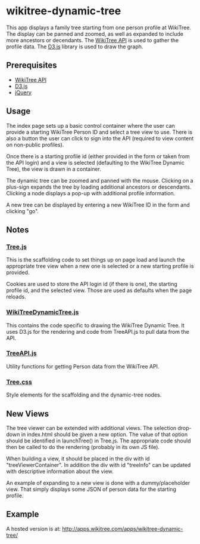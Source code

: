 # wikitree-dynamic-tree

This app displays a family tree starting from one person profile at WikiTree. The display can be panned and zoomed, as well as expanded to include more ancestors or decendants. The [WikiTree API](https://github.com/wikitree/wikitree-api) is used to gather the profile data. The [D3.js](https://d3js.org/) library is used to draw the graph.

## Prerequisites
* [WikiTree API](https://github.com/wikitree/wikitree-api)
* [D3.js](https://d3js.org/)
* [jQuery](https://jquery.com/)

## Usage

The index page sets up a basic control container where the user can provide a starting WikiTree Person ID and select a tree view to use. There is also a button the user can click to sign into the API (required to view content on non-public profiles).

Once there is a starting profile id (either provided in the form or taken from the API login) and a view is selected (defaulting to the WikiTree Dynamic Tree), the view is drawn in a container.

The dynamic tree can be zoomed and panned with the mouse. Clicking on a plus-sign expands the tree by loading additional ancestors or descendants. Clicking a node displays a pop-up with additional profile information.

A new tree can be displayed by entering a new WikiTree ID in the form and clicking "go". 


## Notes

### [Tree.js](Tree.js) 
This is the scaffolding code to set things up on page load and launch the appropriate tree view when a new one is selected or a new starting profile is provided.

Cookies are used to store the API login id (if there is one), the starting profile id, and the selected view. Those are used as defaults when the page reloads.

### [WikiTreeDynamicTree.js](WikiTreeDynamicTree.js)
This contains the code specific to drawing the WikiTree Dynamic Tree. It uses D3.js for the rendering and code from TreeAPI.js to pull data from the API.

### [TreeAPI.js](TreeAPI.js)
Utility functions for getting Person data from the WikiTree API.

### [Tree.css](Tree.css)
Style elements for the scaffolding and the dynamic-tree nodes.

## New Views

The tree viewer can be extended with additional views. The selection drop-down in index.html should be given a new option. The value of that option should be identified in launchTree() in Tree.js. The appropriate code should then be called to do the rendering (probably in its own JS file).

When building a view, it should be placed in the div with id "treeViewerContainer". In addition the div with id "treeInfo" can be updated with descriptive information about the view.

An example of expanding to a new view is done with a dummy/placeholder view. That simply displays some JSON of person data for the starting profile.

## Example

A hosted version is at: http://apps.wikitree.com/apps/wikitree-dynamic-tree/

